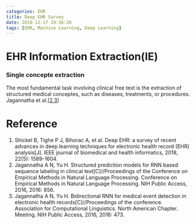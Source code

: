 ```yaml
---
categories: EHR
title: Deep EHR Survey
date: 2018-12-17 19:36:26
tags: [EHR, Machine Learning, Deep Learning]
---
```

# EHR Information Extraction(IE)
### Single concepte extraction
The most fundamental task involving clinical free text is the extraction of structured medical conceptes, such as diseases, treatments, or procedures.
Jagannatha et al.[[2](https://arxiv.org/pdf/1608.00612.pdf),[3](https://www.ncbi.nlm.nih.gov/pmc/articles/PMC5119627/pdf/nihms823967.pdf)]

# Reference
1. Shickel B, Tighe P J, Bihorac A, et al. Deep EHR: a survey of recent advances in deep learning techniques for electronic health record (EHR) analysis[J]. IEEE journal of biomedical and health informatics, 2018, 22(5): 1589-1604.
2. Jagannatha A N, Yu H. Structured prediction models for RNN based sequence labeling in clinical text[C]//Proceedings of the Conference on Empirical Methods in Natural Language Processing. Conference on Empirical Methods in Natural Language Processing. NIH Public Access, 2016, 2016: 856.
3. Jagannatha A N, Yu H. Bidirectional RNN for medical event detection in electronic health records[C]//Proceedings of the conference. Association for Computational Linguistics. North American Chapter. Meeting. NIH Public Access, 2016, 2016: 473.
